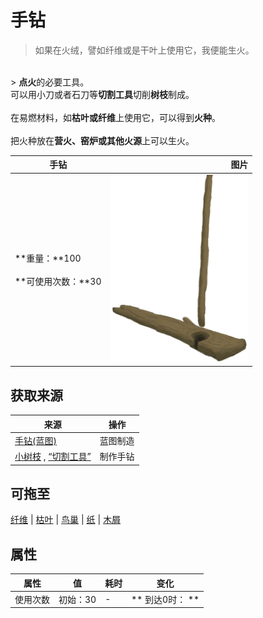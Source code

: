 # 手钻  
> 如果在火绒，譬如纤维或是干叶上使用它，我便能生火。  
<br>  
> <b>点火</b>的必要工具。<br>可以用小刀或者石刀等<b>切割工具</b>切削<b>树枝</b>制成。<br><br>在易燃材料，如<b>枯叶或纤维</b>上使用它，可以得到<b>火种</b>。<br><br>把火种放在<b>营火、窑炉或其他火源</b>上可以生火。  
  
  手钻  |   图片   
 ----  |  ----:   
 **重量：**100<br><br>**可使用次数：**30  |  <img decoding="async" src="Sprite/HandDrill.png" href="a.md" style="max-width:300px;max-height:300px;">   
  
## 获取来源  
来源  |  操作  
----  |  ----  
[手钻(蓝图)](Bp_HandDrill.md)  |  蓝图制造  
[小树枝](Sticks.md) , [“切割工具”](tag_Cutter.md)  |  制作手钻  
## 可拖至  
[纤维](Fibers.md) | [枯叶](LeavesDry.md) | [鸟巢](Nest.md) | [纸](Papers.md) | [木屑](WoodShavings.md)  
## 属性   
属性  |  值  |  耗时  |  变化  
----  |  ----  |  ----  |  ----  
使用次数  |  初始：30  |  -  |  ** 到达0时： **<br>  


<script>document.title="手钻 - 卡牌生存百科 Card Survival Wiki";</script>